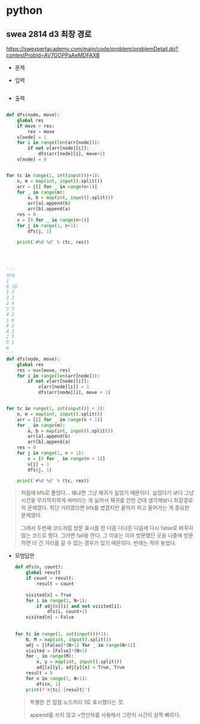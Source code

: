 # python

## swea 2814 d3 최장 경로

https://swexpertacademy.com/main/code/problem/problemDetail.do?contestProbId=AV7GOPPaAeMDFAXB



> 

* 문제

  > 
  
* 입력

  > 
  >
  > ```bash
  >
  > ```
  
* 출력

  > 
  >
  > ```bash
  >
  > ```



```python
def dfs(node, move):
    global res
    if move > res:
        res = move
    v[node] = 1
    for i in range(len(arr[node])):
        if not v[arr[node][i]]:
            dfs(arr[node][i], move+1)
    v[node] = 0


for tc in range(1, int(input())+1):
    n, m = map(int, input().split())
    arr = [[] for _ in range(n+1)]
    for _ in range(m):
        a, b = map(int, input().split())
        arr[a].append(b)
        arr[b].append(a)
    res = 0
    v = [0 for _ in range(n+1)]
    for j in range(1, n+1):
        dfs(j, 1)

    print('#%d %d' % (tc, res))
    
    
    
    
'''
반례
1
6 10
1 3
3 2
2 4
5 5
4 2
1 6
6 2
4 3
2 5
5 1
6
'''    
def dfs(node, move):
    global res
    res = max(move, res)
    for i in range(len(arr[node])):
        if not v[arr[node][i]]:
            v[arr[node][i]] = 1
            dfs(arr[node][i], move + 1)


for tc in range(1, int(input()) + 1):
    n, m = map(int, input().split())
    arr = [[] for _ in range(n + 1)]
    for _ in range(m):
        a, b = map(int, input().split())
        arr[a].append(b)
        arr[b].append(a)
    res = 0
    for j in range(1, n + 1):
        v = [0 for _ in range(n + 1)]
        v[j] = 1
        dfs(j, 1)

    print('#%d %d' % (tc, res))
```

> 처음에 bfs로 풀었다... 왜냐면 그냥 재귀가 싫었기 때문이다. 싫었다기 보다 그냥 시간을 무지막지하게 써버리는 게 싫어서 재귀를 안한 건데 생각해보니 최장경로의 문제였다. 최단 거리였으면 bfs를 썼겠지만 끝까지 파고 들어가는 게 중요한 문제였다.
>
> 그래서 두번째 코드처럼 방문 표시를 한 다음 다녀온 다음에 다시 false로 바꾸지 않는 코드로 짰다. 그러면 fail을 한다. 그 이유는 이미 방문했던 곳을 나중에 방문하면 더 긴 거리를 갈 수 있는 경우가 있기 때문이다. 반례는 적어 놓았다.



* 모범답안

  ```python
  def dfs(n, count):
      global result
      if count > result:
          result = count
   
      visited[n] = True
      for i in range(1, N+1):
          if adj[n][i] and not visited[i]:
              dfs(i, count+1)
      visited[n] = False
   
   
  for tc in range(1, int(input())+1):
      N, M = map(int, input().split())
      adj = [[False]*(N+1) for _ in range(N+1)]
      visited = [False]*(N+1)
      for _ in range(M):
          x, y = map(int, input().split())
          adj[x][y], adj[y][x] = True, True
      result = 0
      for n in range(1, N+1):
          dfs(n, 1)
      print(f'#{tc} {result}')
  ```
  
  > 특별한 건 접점 노드끼리 1로 표시했다는 것.
  >
  > append를 쓰지 않고 =연산자를 사용해서 그런지 시간이 살짝 빠르다.
